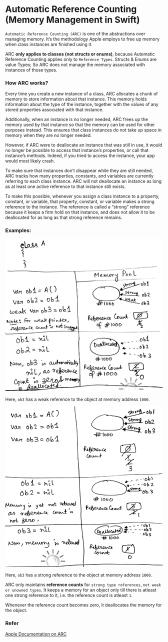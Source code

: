 # Automatic Reference Counting (Memory Management in Swift)

`Automatic Reference Counting (ARC)` is one of the abstractions over managing memory. It’s the methodology Apple employs to free up memory when class instances are finished using it.

ARC **only applies to classes (not structs or enums)**, because Automatic Reference Counting applies only to `Reference Types`. Structs & Enums are value Types; So ARC does not manage the memory associated with instances of those types.

### How ARC works?

Every time you create a new instance of a class, ARC allocates a chunk of memory to store information about that instance. This memory holds information about the type of the instance, together with the values of any stored properties associated with that instance.

Additionally, when an instance is no longer needed, ARC frees up the memory used by that instance so that the memory can be used for other purposes instead. This ensures that class instances do not take up space in memory when they are no longer needed.

However, if ARC were to deallocate an instance that was still in use, it would no longer be possible to access that instance’s properties, or call that instance’s methods. Indeed, if you tried to access the instance, your app would most likely crash.

To make sure that instances don’t disappear while they are still needed, ARC tracks how many properties, constants, and variables are currently referring to each class instance. ARC will not deallocate an instance as long as at least one active reference to that instance still exists.

To make this possible, whenever you assign a class instance to a property, constant, or variable, that property, constant, or variable makes a strong reference to the instance. The reference is called a “strong” reference because it keeps a firm hold on that instance, and does not allow it to be deallocated for as long as that strong reference remains.

### Examples:

![](ARC1.jpg)

Here, `ob3` has a weak reference to the object at memory address `1000`.

![](ARC2.jpg)

Here, `ob3` has a strong reference to the object at memory address `1000`.

ARC only maintains **reference counts** for `strong type references`, `not weak or unowned types`. It keeps a memory for an object only till there is atleast one strong reference to it, i.e. the reference count is atleast `1`.

Whenever the reference count becomes zero, it deallocates the memory for the object.

### Refer

[Apple Documentation on ARC](https://developer.apple.com/library/content/documentation/Swift/Conceptual/Swift_Programming_Language/AutomaticReferenceCounting.html)